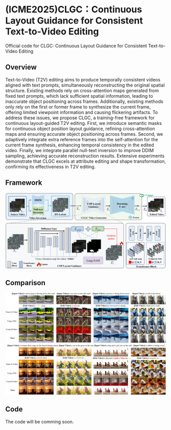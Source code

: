 # (ICME2025)CLGC：Continuous Layout Guidance for Consistent Text-to-Video Editing
Official code for CLGC: Continuous Layout Guidance for Consistent Text-to-Video Editing
## Overview
Text-to-Video (T2V) editing aims to produce temporally consistent videos aligned with text prompts, simultaneously reconstructing the original spatial structure. Existing methods rely on cross-attention maps generated from fixed text prompts, which lack sufficient spatial information, leading to inaccurate object positioning across frames. Additionally, existing methods only rely on the first or former frame to synthesize the current frame, offering limited viewpoint information and causing flickering artifacts. To address these issues, we propose CLGC, a training-free framework for continuous layout-guided T2V editing. First, we introduce semantic masks for continuous object position layout guidance, refining cross-attention maps and ensuring accurate object positioning across frames. Second, we adaptively integrate extra reference frames into the self-attention for the current frame synthesis, enhancing temporal consistency in the edited video. Finally, we integrate parallel null-text inversion to improve DDIM sampling, achieving accurate
reconstruction results. Extensive experiments demonstrate that CLGC excels at attribute editing and shape transformation, confirming its effectiveness in T2V editing.

## Framework
![overall_structure](./assets/pipeline.png)

## Comparison
![overall_structure](./assets/compare1.png)
![overall_structure](./assets/compare2.png)

## Code
The code will be comming soon.


